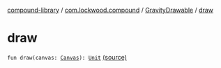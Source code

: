 [compound-library](../../index.md) / [com.lockwood.compound](../index.md) / [GravityDrawable](index.md) / [draw](./draw.md)

# draw

`fun draw(canvas: `[`Canvas`](https://developer.android.com/reference/android/graphics/Canvas.html)`): `[`Unit`](https://kotlinlang.org/api/latest/jvm/stdlib/kotlin/-unit/index.html) [(source)](https://github.com/lndmflngs/compound-text-view/tree/master/compound-library/src/main/java/com/lockwood/compound/GravityDrawable.kt#L127)